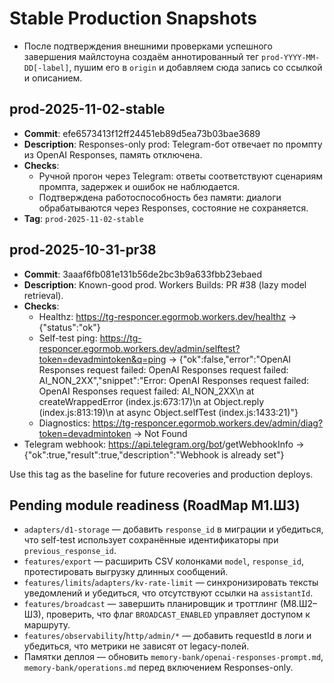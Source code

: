 # Stable Production Snapshots

- После подтверждения внешними проверками успешного завершения майлстоуна создаём аннотированный тег `prod-YYYY-MM-DD[-label]`, пушим его в `origin` и добавляем сюда запись со ссылкой и описанием.

## prod-2025-11-02-stable
- **Commit**: efe6573413f12ff24451eb89d5ea73b03bae3689
- **Description**: Responses-only prod: Telegram-бот отвечает по промпту из OpenAI Responses, память отключена.
- **Checks**:
  - Ручной прогон через Telegram: ответы соответствуют сценариям промпта, задержек и ошибок не наблюдается.
  - Подтверждена работоспособность без памяти: диалоги обрабатываются через Responses, состояние не сохраняется.
- **Tag**: `prod-2025-11-02-stable`

## prod-2025-10-31-pr38
- **Commit**: 3aaaf6fb081e131b56de2bc3b9a633fbb23ebaed
- **Description**: Known-good prod. Workers Builds: PR #38 (lazy model retrieval).
- **Checks**:
  - Healthz: https://tg-responcer.egormob.workers.dev/healthz → {"status":"ok"}
  - Self-test ping: https://tg-responcer.egormob.workers.dev/admin/selftest?token=devadmintoken&q=ping → {"ok":false,"error":"OpenAI Responses request failed: OpenAI Responses request failed: AI_NON_2XX","snippet":"Error: OpenAI Responses request failed: OpenAI Responses request failed: AI_NON_2XX\n    at createWrappedError (index.js:673:17)\n    at Object.reply (index.js:813:19)\n    at async Object.selfTest (index.js:1433:21)"}
  - Diagnostics: https://tg-responcer.egormob.workers.dev/admin/diag?token=devadmintoken → Not Found
- Telegram webhook: https://api.telegram.org/bot<token>/getWebhookInfo → {"ok":true,"result":true,"description":"Webhook is already set"}

Use this tag as the baseline for future recoveries and production deploys.

## Pending module readiness (RoadMap M1.Ш3)
- `adapters/d1-storage` — добавить `response_id` в миграции и убедиться, что self-test использует сохранённые идентификаторы при `previous_response_id`.
- `features/export` — расширить CSV колонками `model`, `response_id`, протестировать выгрузку длинных сообщений.
- `features/limits`/`adapters/kv-rate-limit` — синхронизировать тексты уведомлений и убедиться, что отсутствуют ссылки на `assistantId`.
- `features/broadcast` — завершить планировщик и троттлинг (М8.Ш2–Ш3), проверить, что флаг `BROADCAST_ENABLED` управляет доступом к маршруту.
- `features/observability`/`http/admin/*` — добавить requestId в логи и убедиться, что метрики не зависят от legacy-полей.
- Памятки деплоя — обновить `memory-bank/openai-responses-prompt.md`, `memory-bank/operations.md` перед включением Responses-only.
